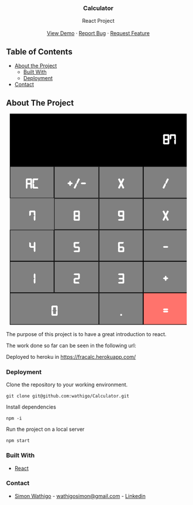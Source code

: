 <h3 align="center">Calculator</h3>

  <p align="center">
    React Project
    <br />
    <br />
    <a href="https://fracalc.herokuapp.com/">View Demo</a>
    ·
    <a href="https://github.com/wathigo/Calculator/issues">Report Bug</a>
    ·
    <a href="https://github.com/wathigo/Calculator/issues">Request Feature</a>
  </p>
</p>


<!-- TABLE OF CONTENTS -->
## Table of Contents

* [About the Project](#about-the-project)
  * [Built With](#built-with)
  * [Deployment](#Deployment)
* [Contact](#Contact)




<!-- ABOUT THE PROJECT -->
## About The Project
<p align="center">
 <a href="#">
   <img src="images/calc.png" alt="about">
 </a>
</p>
The purpose of this project is to have a great introduction to react.

The work done so far can be seen in the following url:

Deployed to heroku in https://fracalc.herokuapp.com/

### Deployment

Clone the repository to your working environment.

```
git clone git@github.com:wathigo/Calculator.git
```
Install dependencies

```
npm -i
```

Run the project on a local server

```
npm start
```



### Built With
* [React](https://reactjs.org/)

### Contact
* [Simon Wathigo](https://github.com/wathigo) - wathigosimon@gmail.com - [Linkedin](https://www.linkedin.com/in/simon-wathigo-445370183/)

